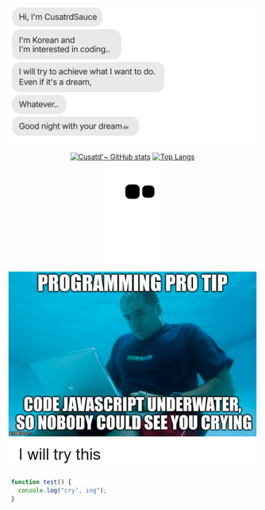 <h2 align="center">
  
</h2>

<div align=center>
  
  [![imsg](https://github.com/CustardSauce/CustardSauce/blob/main/deco/template.svg)](#)
  

  
  [![Cusatd'~ GitHub stats](https://github-readme-stats.vercel.app/api?username=CustardSauce&theme=dark&show_icons=true)](#)
  [![Top Langs](https://github-readme-stats.vercel.app/api/top-langs/?username=CustardSauce&layout=compact&theme=dark)](#)

  ![snake gif](https://github.com/CustardSauce/CustardSauce/blob/output/github-contribution-grid-snake.svg)
  
  <a href=#><img src=./images/meme3.png></a>
  
</div>

 ```javascript
  function test() {
    console.log("cry’, ing");
  }
  ```
